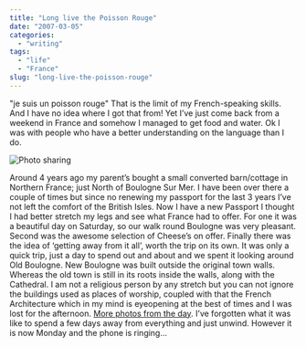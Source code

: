 ```yaml
---
title: "Long live the Poisson Rouge"
date: "2007-03-05"
categories:
  - "writing"
tags:
  - "life"
  - "France"
slug: "long-live-the-poisson-rouge"
---
```


"je suis un poisson rouge" That is the limit of my French-speaking skills. And I have no idea where I got that from! Yet I’ve just come back from a weekend in France and somehow I managed to get food and water. Ok I was with people who have a better understanding on the language than I do.

![Photo sharing](/images/410401969.jpg)

Around 4 years ago my parent’s bought a small converted barn/cottage in Northern France; just North of Boulogne Sur Mer. I have been over there a couple of times but since no renewing my passport for the last 3 years I’ve not left the comfort of the British Isles. Now I have a new Passport I thought I had better stretch my legs and see what France had to offer. For one it was a beautiful day on Saturday, so our walk round Boulogne was very pleasant. Second was the awesome selection of Cheese’s on offer. Finally there was the idea of ‘getting away from it all’, worth the trip on its own. It was only a quick trip, just a day to spend out and about and we spent it looking around Old Boulogne. New Boulogne was built outside the original town walls. Whereas the old town is still in its roots inside the walls, along with the Cathedral. I am not a religious person by any stretch but you can not ignore the buildings used as places of worship, coupled with that the French Architecture which in my mind is eyeopening at the best of times and I was lost for the afternoon. [More photos from the day](https://www.flickr.com/photos/funkylarma/sets/72157594569874798/). I’ve forgotten what it was like to spend a few days away from everything and just unwind. However it is now Monday and the phone is ringing…
